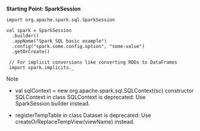 **Starting Point: SparkSession**

    import org.apache.spark.sql.SparkSession

    val spark = SparkSession
      .builder()
      .appName("Spark SQL basic example")
      .config("spark.some.config.option", "some-value")
      .getOrCreate()

     // For implicit conversions like converting RDDs to DataFrames
     import spark.implicits._


Note 

- val sqlContext = new org.apache.spark.sql.SQLContext(sc)
constructor SQLContext in class SQLContext is deprecated: Use SparkSession.builder instead.

- registerTempTable in class Dataset is deprecated: Use createOrReplaceTempView(viewName) instead.

